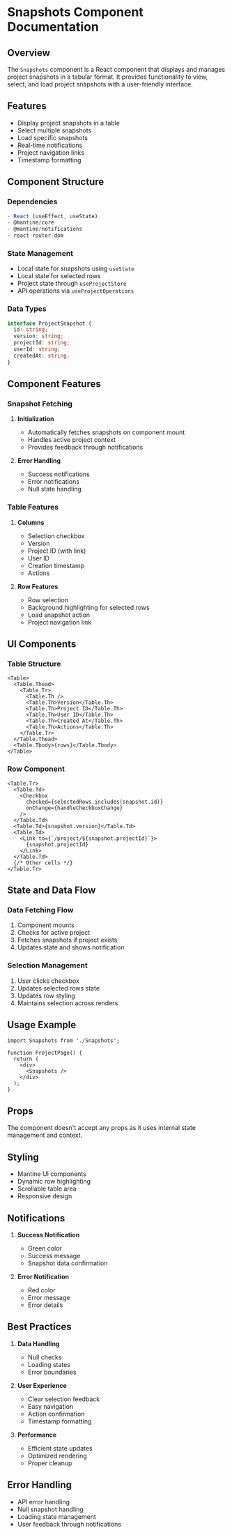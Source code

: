 # Snapshots Component Documentation

## Overview
The `Snapshots` component is a React component that displays and manages project snapshots in a tabular format. It provides functionality to view, select, and load project snapshots with a user-friendly interface.

## Features
- Display project snapshots in a table
- Select multiple snapshots
- Load specific snapshots
- Real-time notifications
- Project navigation links
- Timestamp formatting

## Component Structure

### Dependencies
```typescript
- React (useEffect, useState)
- @mantine/core
- @mantine/notifications
- react-router-dom
```

### State Management
- Local state for snapshots using `useState`
- Local state for selected rows
- Project state through `useProjectStore`
- API operations via `useProjectOperations`

### Data Types
```typescript
interface ProjectSnapshot {
  id: string;
  version: string;
  projectId: string;
  userId: string;
  createdAt: string;
}
```

## Component Features

### Snapshot Fetching
1. **Initialization**
   - Automatically fetches snapshots on component mount
   - Handles active project context
   - Provides feedback through notifications

2. **Error Handling**
   - Success notifications
   - Error notifications
   - Null state handling

### Table Features
1. **Columns**
   - Selection checkbox
   - Version
   - Project ID (with link)
   - User ID
   - Creation timestamp
   - Actions

2. **Row Features**
   - Row selection
   - Background highlighting for selected rows
   - Load snapshot action
   - Project navigation link

## UI Components

### Table Structure
```tsx
<Table>
  <Table.Thead>
    <Table.Tr>
      <Table.Th />
      <Table.Th>Version</Table.Th>
      <Table.Th>Project ID</Table.Th>
      <Table.Th>User ID</Table.Th>
      <Table.Th>Created At</Table.Th>
      <Table.Th>Actions</Table.Th>
    </Table.Tr>
  </Table.Thead>
  <Table.Tbody>{rows}</Table.Tbody>
</Table>
```

### Row Component
```tsx
<Table.Tr>
  <Table.Td>
    <Checkbox
      checked={selectedRows.includes(snapshot.id)}
      onChange={handleCheckboxChange}
    />
  </Table.Td>
  <Table.Td>{snapshot.version}</Table.Td>
  <Table.Td>
    <Link to={`/project/${snapshot.projectId}`}>
      {snapshot.projectId}
    </Link>
  </Table.Td>
  {/* Other cells */}
</Table.Tr>
```

## State and Data Flow

### Data Fetching Flow
1. Component mounts
2. Checks for active project
3. Fetches snapshots if project exists
4. Updates state and shows notification

### Selection Management
1. User clicks checkbox
2. Updates selected rows state
3. Updates row styling
4. Maintains selection across renders

## Usage Example
```tsx
import Snapshots from './Snapshots';

function ProjectPage() {
  return (
    <div>
      <Snapshots />
    </div>
  );
}
```

## Props
The component doesn't accept any props as it uses internal state management and context.

## Styling
- Mantine UI components
- Dynamic row highlighting
- Scrollable table area
- Responsive design

## Notifications
1. **Success Notification**
   - Green color
   - Success message
   - Snapshot data confirmation

2. **Error Notification**
   - Red color
   - Error message
   - Error details

## Best Practices
1. **Data Handling**
   - Null checks
   - Loading states
   - Error boundaries

2. **User Experience**
   - Clear selection feedback
   - Easy navigation
   - Action confirmation
   - Timestamp formatting

3. **Performance**
   - Efficient state updates
   - Optimized rendering
   - Proper cleanup

## Error Handling
- API error handling
- Null snapshot handling
- Loading state management
- User feedback through notifications
